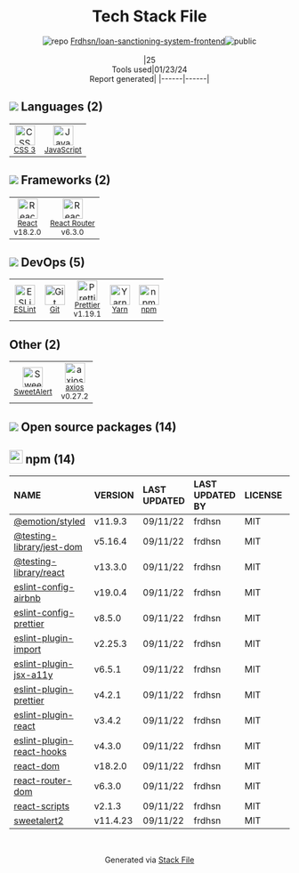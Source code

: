 <!--
&lt;--- Readme.md Snippet without images Start ---&gt;
## Tech Stack
Frdhsn/loan-sanctioning-system-frontend is built on the following main stack:

- [React](https://reactjs.org/) – Javascript UI Libraries
- [JavaScript](https://developer.mozilla.org/en-US/docs/Web/JavaScript) – Languages
- [ESLint](http://eslint.org/) – Code Review
- [React Router](https://github.com/rackt/react-router) – JavaScript Framework Components
- [axios](https://github.com/mzabriskie/axios) – Javascript Utilities & Libraries
- [SweetAlert](https://sweetalert.js.org/) – Javascript Utilities & Libraries
- [Yarn](https://yarnpkg.com/) – Front End Package Manager
- [Prettier](https://prettier.io/) – Code Review

Full tech stack [here](/techstack.md)

&lt;--- Readme.md Snippet without images End ---&gt;

&lt;--- Readme.md Snippet with images Start ---&gt;
## Tech Stack
Frdhsn/loan-sanctioning-system-frontend is built on the following main stack:

- <img width='25' height='25' src='https://img.stackshare.io/service/1020/OYIaJ1KK.png' alt='React'/> [React](https://reactjs.org/) – Javascript UI Libraries
- <img width='25' height='25' src='https://img.stackshare.io/service/1209/javascript.jpeg' alt='JavaScript'/> [JavaScript](https://developer.mozilla.org/en-US/docs/Web/JavaScript) – Languages
- <img width='25' height='25' src='https://img.stackshare.io/service/3337/Q4L7Jncy.jpg' alt='ESLint'/> [ESLint](http://eslint.org/) – Code Review
- <img width='25' height='25' src='https://img.stackshare.io/service/3350/8261421.png' alt='React Router'/> [React Router](https://github.com/rackt/react-router) – JavaScript Framework Components
- <img width='25' height='25' src='https://img.stackshare.io/no-img-open-source.png' alt='axios'/> [axios](https://github.com/mzabriskie/axios) – Javascript Utilities & Libraries
- <img width='25' height='25' src='https://ucarecdn.com/c4c55828-7bcf-4661-8f4f-52745636aafd/' alt='SweetAlert'/> [SweetAlert](https://sweetalert.js.org/) – Javascript Utilities & Libraries
- <img width='25' height='25' src='https://img.stackshare.io/service/5848/44mC-kJ3.jpg' alt='Yarn'/> [Yarn](https://yarnpkg.com/) – Front End Package Manager
- <img width='25' height='25' src='https://img.stackshare.io/service/7035/default_66f265943abed56bcdbfca1c866a4261b1fbb063.jpg' alt='Prettier'/> [Prettier](https://prettier.io/) – Code Review

Full tech stack [here](/techstack.md)

&lt;--- Readme.md Snippet with images End ---&gt;
-->
<div align="center">

# Tech Stack File
![](https://img.stackshare.io/repo.svg "repo") [Frdhsn/loan-sanctioning-system-frontend](https://github.com/Frdhsn/loan-sanctioning-system-frontend)![](https://img.stackshare.io/public_badge.svg "public")
<br/><br/>
|25<br/>Tools used|01/23/24 <br/>Report generated|
|------|------|
</div>

## <img src='https://img.stackshare.io/languages.svg'/> Languages (2)
<table><tr>
  <td align='center'>
  <img width='36' height='36' src='https://img.stackshare.io/service/6727/css.png' alt='CSS 3'>
  <br>
  <sub><a href="https://developer.mozilla.org/en-US/docs/Web/CSS/CSS3">CSS 3</a></sub>
  <br>
  <sub></sub>
</td>

<td align='center'>
  <img width='36' height='36' src='https://img.stackshare.io/service/1209/javascript.jpeg' alt='JavaScript'>
  <br>
  <sub><a href="https://developer.mozilla.org/en-US/docs/Web/JavaScript">JavaScript</a></sub>
  <br>
  <sub></sub>
</td>

</tr>
</table>

## <img src='https://img.stackshare.io/frameworks.svg'/> Frameworks (2)
<table><tr>
  <td align='center'>
  <img width='36' height='36' src='https://img.stackshare.io/service/1020/OYIaJ1KK.png' alt='React'>
  <br>
  <sub><a href="https://reactjs.org/">React</a></sub>
  <br>
  <sub>v18.2.0</sub>
</td>

<td align='center'>
  <img width='36' height='36' src='https://img.stackshare.io/service/3350/8261421.png' alt='React Router'>
  <br>
  <sub><a href="https://github.com/rackt/react-router">React Router</a></sub>
  <br>
  <sub>v6.3.0</sub>
</td>

</tr>
</table>

## <img src='https://img.stackshare.io/devops.svg'/> DevOps (5)
<table><tr>
  <td align='center'>
  <img width='36' height='36' src='https://img.stackshare.io/service/3337/Q4L7Jncy.jpg' alt='ESLint'>
  <br>
  <sub><a href="http://eslint.org/">ESLint</a></sub>
  <br>
  <sub></sub>
</td>

<td align='center'>
  <img width='36' height='36' src='https://img.stackshare.io/service/1046/git.png' alt='Git'>
  <br>
  <sub><a href="http://git-scm.com/">Git</a></sub>
  <br>
  <sub></sub>
</td>

<td align='center'>
  <img width='36' height='36' src='https://img.stackshare.io/service/7035/default_66f265943abed56bcdbfca1c866a4261b1fbb063.jpg' alt='Prettier'>
  <br>
  <sub><a href="https://prettier.io/">Prettier</a></sub>
  <br>
  <sub>v1.19.1</sub>
</td>

<td align='center'>
  <img width='36' height='36' src='https://img.stackshare.io/service/5848/44mC-kJ3.jpg' alt='Yarn'>
  <br>
  <sub><a href="https://yarnpkg.com/">Yarn</a></sub>
  <br>
  <sub></sub>
</td>

<td align='center'>
  <img width='36' height='36' src='https://img.stackshare.io/service/1120/lejvzrnlpb308aftn31u.png' alt='npm'>
  <br>
  <sub><a href="https://www.npmjs.com/">npm</a></sub>
  <br>
  <sub></sub>
</td>

</tr>
</table>

## Other (2)
<table><tr>
  <td align='center'>
  <img width='36' height='36' src='https://ucarecdn.com/c4c55828-7bcf-4661-8f4f-52745636aafd/' alt='SweetAlert'>
  <br>
  <sub><a href="https://sweetalert.js.org/">SweetAlert</a></sub>
  <br>
  <sub></sub>
</td>

<td align='center'>
  <img width='36' height='36' src='https://img.stackshare.io/no-img-open-source.png' alt='axios'>
  <br>
  <sub><a href="https://github.com/mzabriskie/axios">axios</a></sub>
  <br>
  <sub>v0.27.2</sub>
</td>

</tr>
</table>


## <img src='https://img.stackshare.io/group.svg' /> Open source packages (14)</h2>

## <img width='24' height='24' src='https://img.stackshare.io/service/1120/lejvzrnlpb308aftn31u.png'/> npm (14)

|NAME|VERSION|LAST UPDATED|LAST UPDATED BY|LICENSE|VULNERABILITIES|
|:------|:------|:------|:------|:------|:------|
|[@emotion/styled](https://www.npmjs.com/@emotion/styled)|v11.9.3|09/11/22|frdhsn |MIT|N/A|
|[@testing-library/jest-dom](https://www.npmjs.com/@testing-library/jest-dom)|v5.16.4|09/11/22|frdhsn |MIT|N/A|
|[@testing-library/react](https://www.npmjs.com/@testing-library/react)|v13.3.0|09/11/22|frdhsn |MIT|N/A|
|[eslint-config-airbnb](https://www.npmjs.com/eslint-config-airbnb)|v19.0.4|09/11/22|frdhsn |MIT|N/A|
|[eslint-config-prettier](https://www.npmjs.com/eslint-config-prettier)|v8.5.0|09/11/22|frdhsn |MIT|N/A|
|[eslint-plugin-import](https://www.npmjs.com/eslint-plugin-import)|v2.25.3|09/11/22|frdhsn |MIT|N/A|
|[eslint-plugin-jsx-a11y](https://www.npmjs.com/eslint-plugin-jsx-a11y)|v6.5.1|09/11/22|frdhsn |MIT|N/A|
|[eslint-plugin-prettier](https://www.npmjs.com/eslint-plugin-prettier)|v4.2.1|09/11/22|frdhsn |MIT|N/A|
|[eslint-plugin-react](https://www.npmjs.com/eslint-plugin-react)|v3.4.2|09/11/22|frdhsn |MIT|N/A|
|[eslint-plugin-react-hooks](https://www.npmjs.com/eslint-plugin-react-hooks)|v4.3.0|09/11/22|frdhsn |MIT|N/A|
|[react-dom](https://www.npmjs.com/react-dom)|v18.2.0|09/11/22|frdhsn |MIT|N/A|
|[react-router-dom](https://www.npmjs.com/react-router-dom)|v6.3.0|09/11/22|frdhsn |MIT|N/A|
|[react-scripts](https://www.npmjs.com/react-scripts)|v2.1.3|09/11/22|frdhsn |MIT|N/A|
|[sweetalert2](https://www.npmjs.com/sweetalert2)|v11.4.23|09/11/22|frdhsn |MIT|[](https://github.com/advisories/GHSA-qq6h-5g6j-q3cm) (Low)|

<br/>
<div align='center'>

Generated via [Stack File](https://github.com/marketplace/stack-file)
